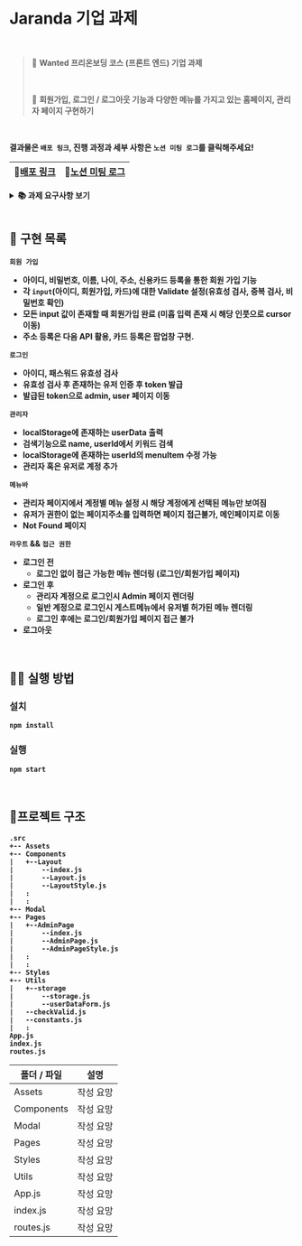 # Jaranda 기업 과제

<br/>

>  📌 **Wanted 프리온보딩 코스 (프론트 엔드) 기업 과제**
>
>  <br/>
>
>  📗 **회원가입, 로그인 / 로그아웃 기능과 다양한 메뉴를 가지고 있는 홈페이지, 관리자 페이지 구현하기**

<br/>

**결과물은 `배포 링크`, 진행 과정과 세부 사항은 `노션 미팅 로그`를 클릭해주세요!**

| 🎈[배포 링크](https://jaranda.netlify.app) | 🧐[노션 미팅 로그](https://first-english-d5d.notion.site/d789f1ad2e434084be98bb6c54a006b2) |
| ----------------------------------------- | ------------------------------------------------------------ |

<details>
    <summary><STRONG>
       📚 과제 요구사항 보기
        <STRONG></summary>
    <div markdown="1">
<h3>1. 아래 정보를 입력받아 회원가입 페이지를 구현하고 로그인/로그아웃 기능을 구현해주세요.</h3>
- 이름<br/>
- 주소 (팝업을 이용해서 입력받음)<br/>
- 신용카드 정보 (팝업을 이용해서 입력받음)<br/>
- 나이<br/><br/>
1.1 관리자 로그인을 하면 등록한 계정 정보를 아래 방법을 이용하여 시각화 해 주세요.<br/>
- 테이블 Component 페이지 만들기<br/>
- Data Table 구현<br/>
- 페이지네이션 구현<br/>
- 검색기능 구현<br/><br/>
1.2 정보는 로컬 저장소 등 자유롭게 저장해도 됩니다.<br/><br/>
1.3 주소는 다음에서 제공하는 입력창을 사용해도 무방합니다.<br/><br/>
1.4 관리자 계정은 임의로 정의해도 됩니다.<br/><br/>
<h3>2. 다양한 메뉴를 가지고 있는 홈페이지 관리자 페이지를 구현해 주세요.</h3>
2.1 계정, 비밀번호만 입력하면 로그인이 되어야 합니다.<br/><br/>
2.2 로그인 된 계정은 자신에게 허용된 메뉴만 보여야 합니다.<br/><br/>
2.3 관리자는 계정을 임의로 생성할 수 있고 계정별로 볼 수 있는 메뉴를 설정할 수 있습니다.<br/><br/>
2.4 관리자 계정은 임의로 정의해도 됩니다.<br/><br/>
2.5 정보는 로컬 저장소 등 자유롭게 저장해도 됩니다.<br/><br/>
2.6 메뉴는 임의대로 정의해도 되며 메뉴를 선택했을 때 나오는 화면에는 메뉴명이 출력되면 됩니다.<br/><br/>
2.7 관리자 로그인을 하면 등록한 계정 정보를 아래 방법을 이용하여 시각화 해 주세요.<br/>
- 테이블 Component 페이지 만들기<br/>
- Data Table 구현<br/>
- 페이지네이션 구현<br/>
- 검색기능 구현<br/>
</div>
</details>
<br/>

## 📑 구현 목록

`회원 가입`

- 아이디, 비밀번호, 이름, 나이, 주소, 신용카드 등록을 통한 회원 가입 기능
- 각 `input`(아이디, 회원가입, 카드)에 대한 Validate 설정(유효성 검사, 중복 검사, 비밀번호 확인) 
- 모든 input 값이 존재할 때 회원가입 완료 (미흡 입력 존재 시 해당 인풋으로 cursor 이동)
- 주소 등록은 다음 API 활용, 카드 등록은 팝업창 구현.

`로그인`

- 아이디, 패스워드 유효성 검사
- 유효성 검사 후 존재하는 유저 인증 후 token 발급
- 발급된 token으로 admin, user 페이지 이동

`관리자`

- localStorage에 존재하는 userData 출력
- 검색기능으로 name, userId에서 키워드 검색
- localStorage에 존재하는 userId의 menuItem 수정 가능
- 관리자 혹은 유저로 계정 추가

`메뉴바`

- 관리자 페이지에서 계정별 메뉴 설정 시 해당 계정에게 선택된 메뉴만 보여짐
- 유저가 권한이 없는 페이지주소를 입력하면 페이지 접근불가, 메인페이지로 이동
- Not Found 페이지
        
`라우트` && `접근 권한`

- 로그인 전
    - 로그인 없이 접근 가능한 메뉴 렌더링 (로그인/회원가입 페이지)
- 로그인 후
    - 관리자 계정으로 로그인시 Admin 페이지 렌더링
    - 일반 계정으로 로그인시 게스트메뉴에서 유저별 허가된 메뉴 렌더링
    - 로그인 후에는 로그인/회원가입 페이지 접근 불가
- 로그아웃


<br/>

## 👨‍💻 실행 방법

### 설치 

`npm install`

### 실행

`npm start`

<br/>

## 📂프로젝트 구조

```
.src
+-- Assets
+-- Components
|	+--Layout
|		--index.js
|		--Layout.js
|		--LayoutStyle.js
|	:
|	:
+-- Modal       
+-- Pages
|	+--AdminPage
|		--index.js
|		--AdminPage.js
|		--AdminPageStyle.js
|	:
|	:
+-- Styles
+-- Utils
|	+--storage
|		--storage.js
|		--userDataForm.js
|	--checkValid.js
|	--constants.js
|	:
App.js
index.js
routes.js
```

| 폴더 / 파일 | 설명      |
| ----------- | --------- |
| Assets      | 작성 요망 |
| Components  | 작성 요망 |
| Modal       | 작성 요망 |
| Pages       | 작성 요망 |
| Styles      | 작성 요망 |
| Utils       | 작성 요망 |
| App.js      | 작성 요망 |
| index.js    | 작성 요망 |
| routes.js   | 작성 요망 |




